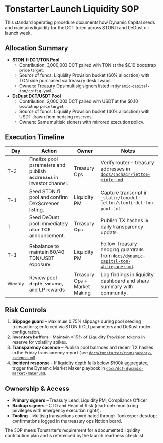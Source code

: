 # Tonstarter Launch Liquidity SOP

This standard operating procedure documents how Dynamic Capital seeds and
maintains liquidity for the DCT token across STON.fi and DeDust on launch week.

## Allocation Summary

- **STON.fi DCT/TON Pool**
  - Contribution: 3,000,000 DCT paired with TON at the $0.10 bootstrap price
    target.
  - Source of funds: Liquidity Provision bucket (60% allocation) with TON side
    purchased via treasury desk swaps.
  - Owners: Treasury Ops multisig signers listed in
    `dynamic-capital-ton/config.yaml`.
- **DeDust DCT/USDT Pool**
  - Contribution: 2,000,000 DCT paired with USDT at the $0.10 bootstrap price
    target.
  - Source of funds: Liquidity Provision bucket (40% allocation) with USDT drawn
    from hedging reserves.
  - Owners: Same multisig signers with mirrored execution policy.

## Execution Timeline

| Day    | Action                                                              | Owner                        | Notes                                                                                                                     |
| ------ | ------------------------------------------------------------------- | ---------------------------- | ------------------------------------------------------------------------------------------------------------------------- |
| T-3    | Finalize pool parameters and publish addresses in investor channel. | Treasury Ops                 | Verify router + treasury addresses in [`docs/onchain/jetton-minter.md`](../onchain/jetton-minter.md).                     |
| T-1    | Seed STON.fi pool and confirm DexScreener listing.                  | Liquidity PM                 | Capture transcript in `_static/ton/dct-jetton/stonfi-dct-ton-pool.txt`.                                                   |
| T      | Seed DeDust pool immediately after TGE announcement.                | Treasury Ops                 | Publish TX hashes in daily transparency update.                                                                           |
| T+1    | Rebalance to maintain 60/40 TON/USDT exposure.                      | Liquidity PM                 | Follow Treasury hedging guardrails from [`docs/dynamic-capital-ton-whitepaper.md`](../dynamic-capital-ton-whitepaper.md). |
| Weekly | Review pool depth, volume, and LP rewards.                          | Treasury Ops + Market Making | Log findings in liquidity dashboard and share summary with community.                                                     |

## Risk Controls

1. **Slippage guard** – Maximum 0.75% slippage during pool seeding transactions;
   enforced via STON.fi CLI parameters and DeDust router configuration.
2. **Inventory buffers** – Maintain ≥15% of Liquidity Provision tokens in
   reserve for volatility spikes.
3. **Transparency cadence** – Publish pool balances and recent TX hashes in the
   Friday transparency report (see
   [`docs/tonstarter/transparency-cadence.md`](./transparency-cadence.md)).
4. **Incident response** – If liquidity depth falls below $500k aggregated,
   trigger the Dynamic Market Maker playbook in
   [`docs/dct-dynamic-market-maker.md`](../dct-dynamic-market-maker.md).

## Ownership & Access

- **Primary signers** – Treasury Lead, Liquidity PM, Compliance Officer.
- **Backup signers** – CTO and Head of Risk (read-only monitoring privileges
  with emergency execution rights).
- **Tooling** – Multisig transactions coordinated through Tonkeeper desktop;
  confirmations logged in the treasury ops Notion board.

The SOP meets Tonstarter’s requirement for a documented liquidity contribution
plan and is referenced by the launch readiness checklist.
